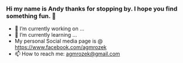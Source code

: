 ### Hi my name is Andy thanks for stopping by. I hope you find something fun. 👋

- 🔭 I’m currently working on ...
- 🌱 I’m currently learning ...
- My personal Social media page is @ https://www.facebook.com/agmrozek
- 📫 How to reach me: agmrozek@gmail.com

<!--
**agmrozek/agmrozek** is a ✨ _special_ ✨ repository because its `README.md` (this file) appears on your GitHub profile.

Here are some ideas to get you started:

- 🔭 I’m currently working on ...
- 🌱 I’m currently learning ...
- 👯 I’m looking to collaborate on ...
- 🤔 I’m looking for help with ...
- 💬 Ask me about ...
- 📫 How to reach me: ...
- 😄 Pronouns: ...
- ⚡ Fun fact: ...
-->
